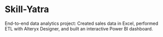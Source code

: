 # Skill-Yatra
End-to-end data analytics project: Created sales data in Excel, performed ETL with Alteryx Designer, and built an interactive Power BI dashboard.
